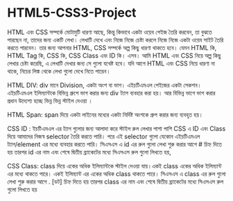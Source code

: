 # HTML5-CSS3-Project

HTML এবং CSS সম্পর্কে মোটামুটি ধারণা আছে, কিন্তু কিভাবে একটা ওয়েব পেইজ তৈরি করবেন, তা বুঝতে পারছেন না, তাদের জন্য একটি লেখা। লেখাটি দেখে এবং নিজে নিজে চেষ্টা করলে নিজে নিজে একটা ওয়েব সাইট তৈরি করতে পারবেন। তার জন্য আপনার HTML, CSS সম্পর্কে অল্প কিছু ধারণা থাকতে হবে। যেমন HTML কি, HTML Tag কি, CSS কি, CSS Class এবং ID কি। এসব।
আমি HTML এবং CSS নিয়ে অল্প কিছু লেখার চেষ্টা করেছি, এ লেখাটি দেখার জন্য সে গুলো যথেষ্ট হবে। যদি আগে HTML এবং CSS নিয়ে ধারণা না থাকে, নিচের লিঙ্ক থেকে লেখা গুলো দেখে নিতে পারেন।


HTML DIV:
div মানে Division, একটা অংশ বা ভাগ। এইচটিএমএল পেইজের একটা সেকশন। এইচটিএমএল ইলিম্যান্টকে বিভিন্ন গ্রুপে ভাগ করার জন্য div ট্যাগ ব্যবহার করা হয়। আর বিভিন্ন ভাগে ভাগ করার প্রধান উদ্যেশ্য হচ্ছে ভিন্ন ভিন্ন স্টাইল দেওয়া ।

HTML Span:
span দিয়ে একটা লাইনের মধ্যের একটা নির্দিষ্ট অংশকে গ্রুপ করার জন্য ব্যবহৃত হয়।

CSS ID :
ইচটিএমএল এর ট্যাগ গুলোর জন্য আলাদা করে স্টাইল রুল লেখার পাশা পাশি  CSS এ ID এবং Class দিয়ে আমাদের নিজস্ব selector তৈরি করতে পারি। পরে এই selector গুলো যেকোন এইচটিএমএল ট্যাগ/element এর মধ্যে ব্যবহার করতে পারি।
সিএসএস এ id এর রুল গুলো লেখা শুরু করার আগে # চিহ্ন দিতে হয় তারপর id এর নাম এবং শেষে দ্বিতীয় ব্র্যাকেটের মধ্যে সিএসএস রুল গুলো লিখতে হয়,


CSS Class:
class দিয়ে একের অধিক ইলিম্যান্টকে স্টাইল দেওয়া যায়।একই class একের অধিক ইলিম্যান্ট এর মধ্যে থাকতে পারে। একই ইলিম্যান্ট এর একের অধিক class থাকতে পারে। সিএসএস এ class এর রুল গুলো লেখা শুরু করার আগে . [ডট] চিহ্ন দিতে হয় তারপর class এর নাম এবং শেষে দ্বিতীয় ব্র্যাকেটের মধ্যে সিএসএস রুল গুলো লিখতে হয়
